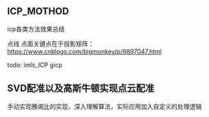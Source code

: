 ## ICP_MOTHOD





icp各类方法效果总结

点线 点面关键点在于投影矩阵：
https://www.cnblogs.com/bigmonkey/p/9897047.html


todo:
imls_ICP
gicp

## SVD配准以及高斯牛顿实现点云配准
手动实现雅阁比的实现，深入理解算法，实际应用加入自定义的处理逻辑
